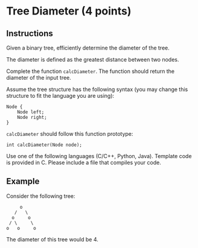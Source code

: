 # Tree Diameter (4 points)

## Instructions
Given a binary tree, efficiently determine the diameter of the tree.

The diameter is defined as the greatest distance between two nodes.

Complete the function `calcDiameter`. The function should return the diameter of the input tree. 

Assume the tree structure has the following syntax (you may change this structure to fit the language you are using):

```
Node {
	Node left;
	Node right;
}
```

`calcDiameter` should follow this function prototype:

```
int calcDiameter(Node node);
```

Use one of the following languages (C/C++, Python, Java). Template code is provided in C. Please include a file that compiles your code.

## Example
Consider the following tree:

```
     o   
   /   \   
  o     o   
 / \     \   
o   o     o
```

The diameter of this tree would be 4.
